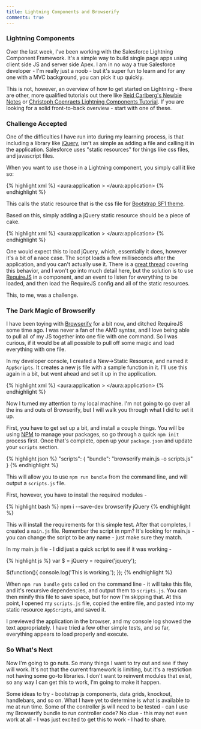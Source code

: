 ```yaml
---
title: Lightning Components and Browserify
comments: true
---
```


### Lightning Components
Over the last week, I've been working with the Salesforce Lightning Component Framework. It's a simple way to build single page apps using client side JS and server side Apex. I am in no way a true Salesforce developer - I'm really just a noob - but it's super fun to learn and for any one with a MVC background, you can pick it up quickly.

This is not, however, an overview of how to get started on Lightning - there are other, more qualified tutorials out there like [Reid Carlberg's Newbie Notes](http://reidcarlberg.github.io/lightning-newbie/) or [Christoph Coenraets Lightning Components Tutorial](http://ccoenraets.github.io/salesforce-lightning-tutorial/). If you are looking for a solid front-to-back overview - start with one of these.

### Challenge Accepted
One of the difficulties I have run into during my learning process, is that including a library like [jQuery](http://jquery.com/), isn't as simple as adding a file and calling it in the application. Salesforce uses "static resources" for things like css files, and javascript files.

When you want to use those in a Lightning component, you simply call it like so:

{% highlight xml %}
<aura:application >
    <link href='/resource/bootstrap/' rel="stylesheet"/>
</aura:application>
{% endhighlight %}

This calls the static resource that is the css file for [Bootstrap SF1 theme](http://developer.salesforcefoundation.org/bootstrap-sf1/).

Based on this, simply adding a jQuery static resource should be a piece of cake.

{% highlight xml %}
<aura:application >
    <script src="/resource/jQuery/"></script>
    <link href='/resource/bootstrap/' rel="stylesheet"/>
</aura:application>
{% endhighlight %}

One would expect this to load jQuery, which, essentially it does, however it's a bit of a race case.  The script loads a few milliseconds after the application, and you can't actually use it. There is a [great thread](https://developer.salesforce.com/forums/ForumsMain?id=906F0000000AmazIAC) covering this behavior, and I won't go into much detail here, but the solution is to use [RequireJS](http://requirejs.org/) in a component, and an event to listen for everything to be loaded, and then load the RequireJS config and all of the static resources.

This, to me, was a challenge.

### The Dark Magic of Browserify
I have been toying with [Browserify](http://browserify.org/) for a bit now, and ditched RequireJS some time ago. I was never a fan of the AMD syntax, and I love being able to pull all of my JS together into one file with one command. So I was curious, if it would be at all possible to pull off some magic and load everything with one file.

In my developer console, I created a New->Static Resource, and named it `AppScripts`. It creates a new js file with a sample function in it. I'll use this again in a bit, but went ahead and set it up in the application.

{% highlight xml %}
<aura:application >
    <script src="/resource/AppScripts/"></script>
    <link href='/resource/bootstrap/' rel="stylesheet"/>
</aura:application>
{% endhighlight %}

Now I turned my attention to my local machine. I'm not going to go over all the ins and outs of Browserify, but I will walk you through what I did to set it up.

First, you have to get set up a bit, and install a couple things. You will be using [NPM](https://www.npmjs.com) to manage your packages, so go through a quick `npm init` process first. Once that's complete, open up your `package.json` and update your `scripts` section.

{% highlight json %}
"scripts": {
  "bundle": "browserify main.js -o scripts.js"
}
{% endhighlight %}

This will allow you to use `npm run bundle` from the command line, and will output a `scripts.js` file.

First, however, you have to install the required modules -

{% highlight bash %}
npm i --save-dev browserify jQuery
{% endhighlight %}

This will install the requirements for this simple test. After that completes, I created a `main.js` file. Remember the script in npm? It's looking for main.js - you can change the script to be any name - just make sure they match.

In my main.js file - I did just a quick script to see if it was working -

{% highlight js %}
var $ = jQuery = require('jquery');

$(function(){
  console.log('This is working.');
});
{% endhighlight %}

When `npm run bundle` gets called on the command line - it will take this file, and it's recursive dependencies, and output them to `scripts.js`.  You can then minify this file to save space, but for now I'm skipping that.  At this point, I opened my `scripts.js` file, copied the entire file, and pasted into my static resource `AppScripts`, and saved it.  

I previewed the application in the browser, and my console log showed the text appropriately. I have tried a few other simple tests, and so far, everything appears to load properly and execute.

### So What's Next
Now I'm going to go nuts. So many things I want to try out and see if they will work.  It's not that the current framework is limiting, but it's a restriction not having some go-to libraries. I don't want to reinvent modules that exist, so any way I can get this to work, I'm going to make it happen.

Some ideas to try - bootstrap js components, data grids, knockout, handlebars, and so on. What I have yet to determine is what is available to me at run time.  Some of the controller js will need to be tested - can I use my Browserify bundle to run controller code? No clue - this may not even work at all - I was just excited to get this to work - I had to share.
